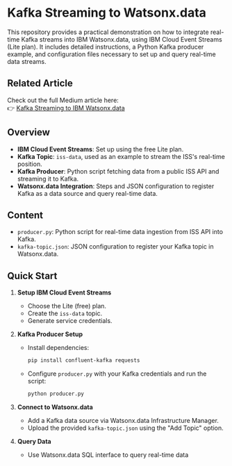 # Kafka Streaming to Watsonx.data

This repository provides a practical demonstration on how to integrate real-time Kafka streams into IBM Watsonx.data, using IBM Cloud Event Streams (Lite plan). It includes detailed instructions, a Python Kafka producer example, and configuration files necessary to set up and query real-time data streams.

## Related Article

Check out the full Medium article here:  
👉 [Kafka Streaming to IBM Watsonx.data]([https://medium.com/@aletu/kafka-streaming-to-watsonx-data-example](https://medium.com/@tugnolialessio/how-to-add-and-query-kafka-topics-in-ibm-watsonx-data-aff6c98c8836))


## Overview

- **IBM Cloud Event Streams**: Set up using the free Lite plan.
- **Kafka Topic**: `iss-data`, used as an example to stream the ISS's real-time position.
- **Kafka Producer**: Python script fetching data from a public ISS API and streaming it to Kafka.
- **Watsonx.data Integration**: Steps and JSON configuration to register Kafka as a data source and query real-time data.

## Content

- `producer.py`: Python script for real-time data ingestion from ISS API into Kafka.
- `kafka-topic.json`: JSON configuration to register your Kafka topic in Watsonx.data.

## Quick Start

1. **Setup IBM Cloud Event Streams**
   - Choose the Lite (free) plan.
   - Create the `iss-data` topic.
   - Generate service credentials.

2. **Kafka Producer Setup**
   - Install dependencies:  
     ```bash
     pip install confluent-kafka requests
     ```
   - Configure `producer.py` with your Kafka credentials and run the script:
     ```bash
     python producer.py
     ```

3. **Connect to Watsonx.data**
   - Add a Kafka data source via Watsonx.data Infrastructure Manager.
   - Upload the provided `kafka-topic.json` using the \"Add Topic\" option.

4. **Query Data**
   - Use Watsonx.data SQL interface to query real-time data
